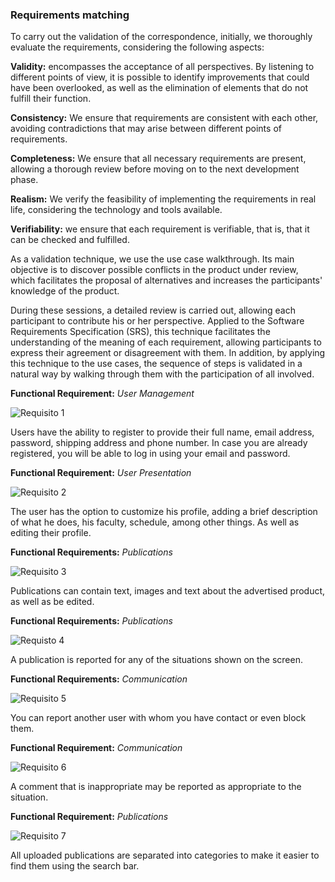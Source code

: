 ### Requirements matching 

To carry out the validation of the correspondence, initially, we thoroughly evaluate the requirements, considering the following aspects:


**Validity:** encompasses the acceptance of all perspectives. By listening to different points of view, it is possible to identify improvements that could have been overlooked, as well as the elimination of elements that do not fulfill their function.


**Consistency:** We ensure that requirements are consistent with each other, avoiding contradictions that may arise between different points of requirements.


**Completeness:** We ensure that all necessary requirements are present, allowing a thorough review before moving on to the next development phase.


**Realism:** We verify the feasibility of implementing the requirements in real life, considering the technology and tools available.


**Verifiability:** we ensure that each requirement is verifiable, that is, that it can be checked and fulfilled.


As a validation technique, we use the use case walkthrough. Its main objective is to discover possible conflicts in the product under review, which facilitates the proposal of alternatives and increases the participants' knowledge of the product.


During these sessions, a detailed review is carried out, allowing each participant to contribute his or her perspective. Applied to the Software Requirements Specification (SRS), this technique facilitates the understanding of the meaning of each requirement, allowing participants to express their agreement or disagreement with them. In addition, by applying this technique to the use cases, the sequence of steps is validated in a natural way by walking through them with the participation of all involved.
 

**Functional Requirement:** *User Management*


![Requisito 1](https://github.com/RichVR2321/FIS-PROYECTO-2023/assets/143520257/f65a7234-d540-410a-9d1a-771559cd163b)



Users have the ability to register to provide their full name, email address, password, shipping address and phone number. In case you are already registered, you will be able to log in using your email and password.

 

**Functional Requirement:** *User Presentation*


![Requisito 2](https://github.com/RichVR2321/FIS-PROYECTO-2023/assets/143520257/55406eb2-3d35-4612-8b35-5efcc94f89dd)



The user has the option to customize his profile, adding a brief description of what he does, his faculty, schedule, among other things. As well as editing their profile.
 

**Functional Requirements:** *Publications*


![Requisito 3](https://github.com/RichVR2321/FIS-PROYECTO-2023/assets/143520257/5f73549c-c262-4e31-9977-9f38fb280aae)



Publications can contain text, images and text about the advertised product, as well as be edited. 


**Functional Requirements:** *Publications* 


![Requisto 4](https://github.com/RichVR2321/FIS-PROYECTO-2023/assets/143520257/1553a23e-f213-46c2-a3a2-48cf5a87fdbf)



A publication is reported for any of the situations shown on the screen.
 

**Functional Requirements:** *Communication* 


![Requisito 5](https://github.com/RichVR2321/FIS-PROYECTO-2023/assets/143520257/13f34ca2-7c6d-4fe5-9235-72b1f48f59c6)



You can report another user with whom you have contact or even block them.

 
**Functional Requirement:** *Communication*


![Requisito 6](https://github.com/RichVR2321/FIS-PROYECTO-2023/assets/143520257/b15b006b-a78f-404c-ab3a-e2fc76183003)



A comment that is inappropriate may be reported as appropriate to the situation.
 

**Functional Requirement:** *Publications*


![Requisito 7](https://github.com/RichVR2321/FIS-PROYECTO-2023/assets/143520257/ab85e8cb-ac8f-44f8-869f-579078f4927d)



All uploaded publications are separated into categories to make it easier to find them using the search bar.
